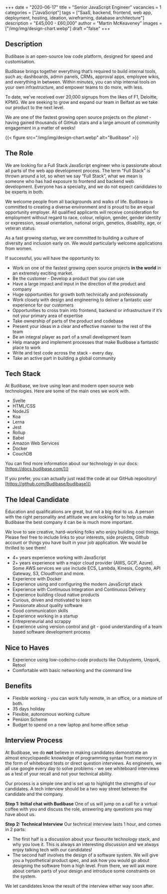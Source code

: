 +++
date = "2020-06-17"
title = "Senior JavaScript Engineer"
vacancies = 1
categories = ["JavaScript"] 
tags = ["SaaS, backend, frontend, web app, deployment, hosting, ideation, wireframing, database architecture"]
description = "£45,000 - £60,000"
author = "Martin McKeaveney"
images = ["/img/img/design-chart.webp"]
draft ="false"
+++

## Description
Budibase is an open-source low code platform, designed for speed and customisation. 

Budibase brings together everything that’s required to build internal tools, such as; dashboards, admin panels, CRMs, approval apps, employee wikis, and everything in between. Within minutes, you can ship internal tools on your own infrastructure, and empower teams to do more, with less.

To date, we've received over 20,000 signups from the likes of F1, Deloitte, KPMG. We are seeking to grow and expand our team in Belfast as we take our product to the next level.

We are one of the fastest growing open source projects on _the planet_ - having gained thousands of GitHub stars and a large amount of community engagement in a matter of weeks!

{{< figure src="/img/img/design-chart.webp" alt="Budibase" >}}


## The Role
We are looking for a Full Stack JavaScript engineer who is passionate about all parts of the web app development process. The term “Full Stack” is thrown around a lot, so when we say “Full Stack”, what we mean is someone who has had exposure to frontend and backend web development. Everyone has a specialty, and we do not expect candidates to be experts in both.

We welcome people from all backgrounds and walks of life. Budibase is committed to creating a diverse environment and is proud to be an equal opportunity employer. All qualified applicants will receive consideration for employment without regard to race, colour, religion, gender, gender identity or expression, sexual orientation, national origin, genetics, disability, age, or veteran status. 

As a fast growing startup, we are committed to building a culture of diversity and inclusion early on. We would particularly welcome applications from women. 

If successful, you will have the opportunity to:
- Work on one of the fastest growing open source projects **in the world** in an extremely exciting market.
- Be the customer - Develop a product that you can use
- Have a large impact and input in the direction of the product and company
- Huge opportunities for growth both technically and professionally
- Work closely with design and engineering to deliver a fantastic user experience for our customers
- Opportunities to cross train into frontend, backend or infrastructure if it’s not your primary area of expertise
- Take ownership of parts of the product and codebase
- Present your ideas in a clear and effective manner to the rest of the team
- Be an integral player as part of a small development team
- Help manage and implement processes that make Budibase a fantastic place to work
- Write and test code across the stack - every day.
- Take an active part in building a global community

## Tech Stack
At Budibase, we love using lean and modern open source web technologies. Here are some of the main ones we work with.
- Svelte
- HTML/CSS
- NodeJS
- Koa
- Lerna
- Jest
- Rollup
- Babel
- Amazon Web Services
- Docker
- CouchDB

You can find more information about our technology in our docs: 
[https://docs.budibase.com/]()

If you prefer, you can actually just read the code at our GitHub repository!
[https://github.com/Budibase/budibase]()

## The Ideal Candidate
Education and qualifications are great, but not a big deal to us. A person with the right personality and attitude we are looking for to help us make Budibase the best company it can be is much more important. 

We love to see creative, hard-working folks who enjoy building cool things. Please feel free to include links to your interests, side projects, Github account or things you have built in your job application. We would be thrilled to see them!

- 4+ years experience working with JavaScript
- 2+ years experience with a major cloud provider (AWS, GCP, Azure). Some AWS services we use include ECS, Lambda, Kinesis, Cognito, API Gateway, S3, Cloudfront and more.
- Experience with Docker
- Experience using and configuring the modern JavaScript stack
- Experience with Continuous Integration and Continuous Delivery
- Experience building cloud native products
- Curious, driven and motivated to learn
- Passionate about quality software
- Good communication skills
- Experience working in a startup
- Entrepreneurial and scrappy
- Experience using version control and git - good understanding of a team based software development process

## Nice to Haves
- Experience using low-code/no-code products like Outsystems, Unqork, Retool
- Comfortable with basic networking and the command line

## Benefits
- Flexible working - you can work fully remote, in an office, or a mixture of both.
- 35 days holiday
- Flexible, autonomous working culture
- Pension Scheme
- Budget to spend on a new laptop and home office setup

## Interview Process
At Budibase, we do **not** believe in making candidates demonstrate an almost encyclopaedic knowledge of programming syntax from memory in the form of whiteboard tests or direct question interviews. As engineers, we all use google every day to solve problems - we see whiteboard interviews as a test of your recall and not your technical ability.

Our process is a simple one and is set up to highlight the strengths of our candidates.  A tech interview should be a two way street between the candidate and the company.

**Step 1: Initial chat with Budibase**
One of us will jump on a call for a virtual coffee with you and discuss the role, answering any questions you may have about us.

**Step 2: Technical Interview**
Our technical interview lasts 1 hour, and comes in 2 parts:
- The first half is a discussion about your favourite technology stack, and why you love it. This is always an interesting discussion and we always enjoy talking tech with our candidates!
- The second half involves the design of a software system. We will give you a hypothetical product spec, and ask how you would go about designing the software from a high level. From there, we will ask more about certain parts of your design and introduce some constraints on the system.

We let candidates know the result of the interview either way soon after.



